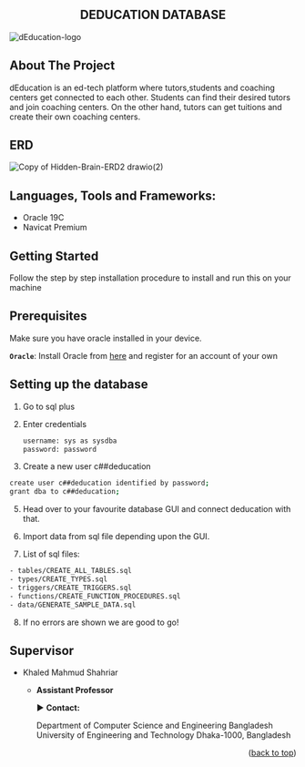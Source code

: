 <h2 align="center">DEDUCATION DATABASE</h3>

![dEducation-logo](https://user-images.githubusercontent.com/62663759/187912013-d1653a15-833a-4102-9091-0c9aa96b8505.png)

## About The Project

dEducation is an ed-tech platform where tutors,students and coaching centers get connected to each other. Students can find their desired tutors and join coaching centers. On the other hand, tutors can get tuitions and create their own coaching centers.

## ERD

![Copy of Hidden-Brain-ERD2 drawio(2)](https://user-images.githubusercontent.com/62663759/187913372-7e328aa0-2099-4b8d-8f95-5aa119d017c9.png)

## Languages, Tools and Frameworks:<a name="tools"></a>

- Oracle 19C
- Navicat Premium

## Getting Started

Follow the step by step installation procedure to install and run this on your machine

## Prerequisites

Make sure you have oracle installed in your device.

**`Oracle`**: Install Oracle from [here](http://www.oracle.com/index.html) and register for an account of your own

## Setting up the database

1. Go to sql plus

2. Enter credentials

   ```sh
   username: sys as sysdba
   password: password
   ```

3. Create a new user c##deducation

```sh
create user c##deducation identified by password;
grant dba to c##deducation;
```

5. Head over to your favourite database GUI and connect deducation with that.

6. Import data from sql file depending upon the GUI.

7. List of sql files:

```sh
- tables/CREATE_ALL_TABLES.sql
- types/CREATE_TYPES.sql
- triggers/CREATE_TRIGGERS.sql
- functions/CREATE_FUNCTION_PROCEDURES.sql
- data/GENERATE_SAMPLE_DATA.sql
```

8. If no errors are shown we are good to go!

## Supervisor

- Khaled Mahmud Shahriar

  - **Assistant Professor**

    :arrow_forward: **Contact:**

    Department of Computer Science and Engineering
    Bangladesh University of Engineering and Technology
    Dhaka-1000, Bangladesh

<p align="right">(<a href="#top">back to top</a>)</p>
